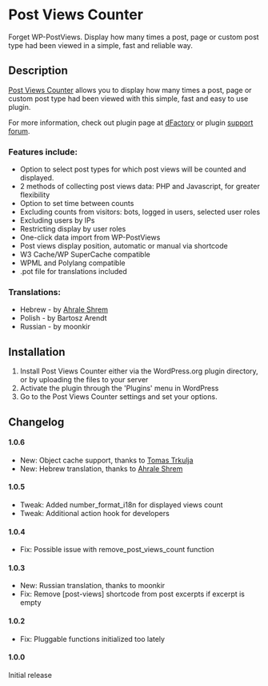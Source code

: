 # Post Views Counter #

Forget WP-PostViews. Display how many times a post, page or custom post type had been viewed in a simple, fast and reliable way.

## Description ##

[Post Views Counter](http://www.dfactory.eu/plugins/post-views-counter/) allows you to display how many times a post, page or custom post type had been viewed with this simple, fast and easy to use plugin.

For more information, check out plugin page at [dFactory](http://www.dfactory.eu/) or plugin [support forum](http://www.dfactory.eu/support/forum/post-views-counter/).

### Features include: ###

* Option to select post types for which post views will be counted and displayed.
* 2 methods of collecting post views data: PHP and Javascript, for greater flexibility
* Option to set time between counts
* Excluding counts from visitors: bots, logged in users, selected user roles
* Excluding users by IPs
* Restricting display by user roles
* One-click data import from WP-PostViews
* Post views display position, automatic or manual via shortcode
* W3 Cache/WP SuperCache compatible
* WPML and Polylang compatible
* .pot file for translations included

### Translations: ###
* Hebrew - by [Ahrale Shrem](http://atar4u.com/)
* Polish - by Bartosz Arendt
* Russian - by moonkir

## Installation ##

1. Install Post Views Counter either via the WordPress.org plugin directory, or by uploading the files to your server
2. Activate the plugin through the 'Plugins' menu in WordPress
3. Go to the Post Views Counter settings and set your options.

## Changelog ##

#### 1.0.6 ####
* New: Object cache support, thanks to [Tomas Trkulja](http://zytzagoo.net/blog/)
* New: Hebrew translation, thanks to [Ahrale Shrem](http://atar4u.com/)

#### 1.0.5 ####
* Tweak: Added number_format_i18n for displayed views count
* Tweak: Additional action hook for developers

#### 1.0.4 ####
* Fix: Possible issue with remove_post_views_count function

#### 1.0.3 ####
* New: Russian translation, thanks to moonkir
* Fix: Remove [post-views] shortcode from post excerpts if excerpt is empty

#### 1.0.2 ####
* Fix: Pluggable functions initialized too lately

#### 1.0.0 ####
Initial release